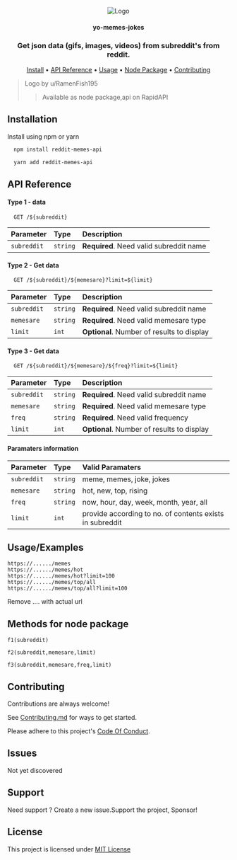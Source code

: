 <p align="center">
  <img alt="Logo" src="https://i.redd.it/9p9stjv9sfa51.png">
  <p align="center">
    <h4 align="center">yo-memes-jokes</h4>
    <h3 align="center"><b>Get json data (gifs, images, videos) from subreddit's from reddit.</b></h3>
  </p>
  <p align="center"><a href="#installation">Install</a> • <a href="#api-reference">API Reference</a> • <a href="#usageexamples">Usage</a> • <a href="#methods-for-node-package">Node Package</a> • <a href="#contributing">Contributing</a></p>
</p>

> Logo by u/RamenFish195
>> Available as node package,api on RapidAPI

## Installation

Install using npm or yarn

```bash
  npm install reddit-memes-api

  yarn add reddit-memes-api
```
    
## API Reference

#### Type 1 - data

```http
  GET /${subreddit}
```

| Parameter | Type     | Description                |
| :-------- | :------- | :------------------------- |
| `subreddit` | `string` | **Required**. Need valid subreddit name |

#### Type 2 - Get data

```http
  GET /${subreddit}/${memesare}?limit=${limit}
```

| Parameter | Type     | Description                       |
| :-------- | :------- | :-------------------------------- |
| `subreddit`      | `string` | **Required**. Need valid subreddit name |
| `memesare`       | `string` | **Required**. Need valid memesare type  |
| `limit`          | `int`    | **Optional**. Number of results to display               | 

#### Type 3 - Get data

```http
  GET /${subreddit}/${memesare}/${freq}?limit=${limit}
```

| Parameter | Type     | Description                       |
| :-------- | :------- | :-------------------------------- |
| `subreddit`      | `string` | **Required**. Need valid subreddit name |
| `memesare`       | `string` | **Required**. Need valid memesare type  |
| `freq`           | `string` | **Required**. Need valid frequency
| `limit`          | `int`    | **Optional**. Number of results to display |

#### Paramaters information

| Parameter | Type     | Valid Paramaters           |
| :-------- | :------- | :------------------------- |
| `subreddit` | `string` | meme, memes, joke, jokes |
| `memesare`  | `string` | hot, new, top, rising    |
| `freq`      | `string` | now, hour, day, week, month, year, all |
| `limit`     | `int`    | provide according to no. of contents exists in subreddit |

## Usage/Examples

```http
https://....../memes
https://....../memes/hot
https://....../memes/hot?limit=100
https://....../memes/top/all
https://....../memes/top/all?limit=100
```
Remove .... with actual url

## Methods for node package
```
f1(subreddit)

f2(subreddit,memesare,limit)

f3(subreddit,memesare,freq,limit)
```


## Contributing

Contributions are always welcome!

See [Contributing.md](https://github.com/jayantur13/yo-memes-jokes/blob/master/CONTRIBUTING.md) for ways to get started.

Please adhere to this project's [Code Of Conduct](https://github.com/jayantur13/yo-memes-jokes/blob/master/CODE_OF_CONDUCT.md).


## Issues

Not yet discovered
## Support

Need support ? Create a new issue.Support the project, Sponsor!


## License

This project is licensed under [MIT License](https://github.com/jayantur13/yo-memes-jokes/blob/master/LICENSE)

